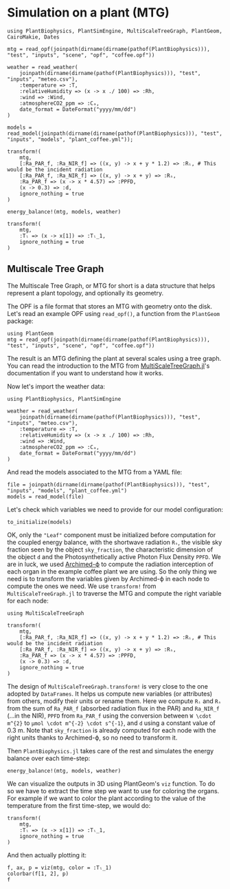# Simulation on a plant (MTG)

```@setup usepkg
using PlantBiophysics, PlantSimEngine, MultiScaleTreeGraph, PlantGeom, CairoMakie, Dates

mtg = read_opf(joinpath(dirname(dirname(pathof(PlantBiophysics))), "test", "inputs", "scene", "opf", "coffee.opf"))

weather = read_weather(
    joinpath(dirname(dirname(pathof(PlantBiophysics))), "test", "inputs", "meteo.csv"),
    :temperature => :T,
    :relativeHumidity => (x -> x ./ 100) => :Rh,
    :wind => :Wind,
    :atmosphereCO2_ppm => :Cₐ,
    date_format = DateFormat("yyyy/mm/dd")
)

models = read_model(joinpath(dirname(dirname(pathof(PlantBiophysics))), "test", "inputs", "models", "plant_coffee.yml"));

transform!(
    mtg,
    [:Ra_PAR_f, :Ra_NIR_f] => ((x, y) -> x + y * 1.2) => :Rᵢ, # This would be the incident radiation
    [:Ra_PAR_f, :Ra_NIR_f] => ((x, y) -> x + y) => :Rₛ,
    :Ra_PAR_f => (x -> x * 4.57) => :PPFD,
    (x -> 0.3) => :d,
    ignore_nothing = true
)

energy_balance!(mtg, models, weather)

transform!(
    mtg,
    :Tₗ => (x -> x[1]) => :Tₗ_1,
    ignore_nothing = true
)
```

## Multiscale Tree Graph

The Multiscale Tree Graph, or MTG for short is a data structure that helps represent a plant topology, and optionally its geometry.

The OPF is a file format that stores an MTG with geometry onto the disk. Let's read an example OPF using `read_opf()`, a function from the `PlantGeom` package:

```@example usepkg
using PlantGeom
mtg = read_opf(joinpath(dirname(dirname(pathof(PlantBiophysics))), "test", "inputs", "scene", "opf", "coffee.opf"))
```

The result is an MTG defining the plant at several scales using a tree graph. You can read the introduction to the MTG from [MultiScaleTreeGraph.jl](https://vezy.github.io/MultiScaleTreeGraph.jl/stable/the_mtg/mtg_concept/)'s documentation if you want to understand how it works.

Now let's import the weather data:

```@example usepkg
using PlantBiophysics, PlantSimEngine

weather = read_weather(
    joinpath(dirname(dirname(pathof(PlantBiophysics))), "test", "inputs", "meteo.csv"),
    :temperature => :T,
    :relativeHumidity => (x -> x ./ 100) => :Rh,
    :wind => :Wind,
    :atmosphereCO2_ppm => :Cₐ,
    date_format = DateFormat("yyyy/mm/dd")
)
```

And read the models associated to the MTG from a YAML file:

```@example usepkg
file = joinpath(dirname(dirname(pathof(PlantBiophysics))), "test", "inputs", "models", "plant_coffee.yml")
models = read_model(file)
```

Let's check which variables we need to provide for our model configuration:

```@example usepkg
to_initialize(models)
```

OK, only the `"Leaf"` component must be initialized before computation for the coupled energy balance, with the shortwave radiation `Rₛ`, the visible sky fraction seen by the object `sky_fraction`, the characteristic dimension of the object `d` and the Photosynthetically active Photon Flux Density `PPFD`. We are in luck, we used [Archimed-ϕ](https://archimed-platform.github.io/archimed-phys-user-doc/) to compute the radiation interception of each organ in the example coffee plant we are using. So the only thing we need is to transform the variables given by Archimed-ϕ in each node to compute the ones we need. We use `transform!` from `MultiScaleTreeGraph.jl` to traverse the MTG and compute the right variable for each node:

```@example usepkg
using MultiScaleTreeGraph

transform!(
    mtg,
    [:Ra_PAR_f, :Ra_NIR_f] => ((x, y) -> x + y * 1.2) => :Rᵢ, # This would be the incident radiation
    [:Ra_PAR_f, :Ra_NIR_f] => ((x, y) -> x + y) => :Rₛ,
    :Ra_PAR_f => (x -> x * 4.57) => :PPFD,
    (x -> 0.3) => :d,
    ignore_nothing = true
)
```

The design of `MultiScaleTreeGraph.transform!` is very close to the one adopted by `DataFrames`. It helps us compute new variables (or attributes) from others, modify their units or rename them. Here we compute `Rᵢ` and `Rₛ` from the sum of `Ra_PAR_f` (absorbed radiation flux in the PAR) and `Ra_NIR_f` (...in the NIR), `PPFD` from `Ra_PAR_f` using the conversion between ``W \cdot m^{2}`` to ``μmol \cdot m^{-2} \cdot s^{-1}``, and `d` using a constant value of 0.3 m. Note that `sky_fraction` is already computed for each node with the right units thanks to Archimed-ϕ, so no need to transform it.

Then `PlantBiophysics.jl` takes care of the rest and simulates the energy balance over each time-step:

```@example usepkg
energy_balance!(mtg, models, weather)
```

We can visualize the outputs in 3D using PlantGeom's `viz` function. To do so we have to extract the time step we want to use for coloring the organs. For example if we want to color the plant according to the value of the temperature from the first time-step, we would do:

```@example usepkg
transform!(
    mtg,
    :Tₗ => (x -> x[1]) => :Tₗ_1,
    ignore_nothing = true
)
```

And then actually plotting it:

```@example usepkg
f, ax, p = viz(mtg, color = :Tₗ_1)
colorbar(f[1, 2], p)
f
```
